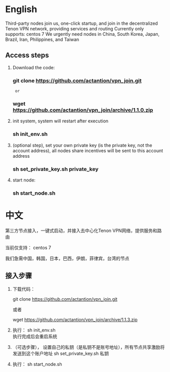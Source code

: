 # English

Third-party nodes join us, one-click startup, and join in the decentralized Tenon VPN network, providing services and routing
Currently only supports: centos 7
We urgently need nodes in China, South Korea, Japan, Brazil, Iran, Philippines, and Taiwan

## Access steps
1. Download the code:

      ### git clone https://github.com/actantion/vpn_join.git
        or
      ### wget https://github.com/actantion/vpn_join/archive/1.1.0.zip

2. init system, system will restart after execution

      ### sh init_env.sh

3. (optional step), set your own private key (is the private key, not the account address), all nodes share incentives will be sent to this account address 

      ### sh set_private_key.sh private_key

4. start node: 

      ### sh start_node.sh

# 
# 
# 中文

第三方节点接入，一键式启动，并接入去中心化Tenon VPN网络，提供服务和路由

当前仅支持： centos 7

我们急需中国，韩国，日本，巴西，伊朗，菲律宾，台湾的节点

## 接入步骤

1. 下载代码： 
  
   git clone https://github.com/actantion/vpn_join.git
   
   或者
   
   wget https://github.com/actantion/vpn_join/archive/1.1.3.zip
   

2. 执行： sh init_env.sh  
   执行完成后会重启系统
   
3. （可选步骤）， 设置自己的私钥（是私钥不是账号地址），所有节点共享激励将发送到这个账户地址
   sh set_private_key.sh 私钥
   
4. 执行： sh start_node.sh

    
    


